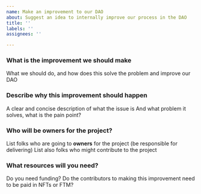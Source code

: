 ```yaml
---
name: Make an improvement to our DAO
about: Suggest an idea to internally improve our process in the DAO
title: ''
labels: ''
assignees: ''

---
```


### What is the improvement we should make
What we should do, and how does this solve the problem and improve our DAO

### Describe why this improvement should happen
A clear and concise description of what the issue is
And what problem it solves, what is the pain point?

### Who will be owners for the project?
List folks who are going to **owners** for the project (be responsible for delivering)
List also folks who might contribute to the project

### What resources will you need?
Do you need funding? Do the contributors to making this improvement need to be paid in NFTs or FTM?
